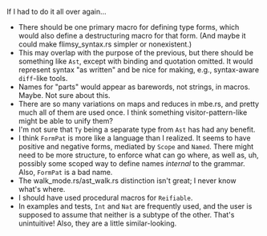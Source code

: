 If I had to do it all over again...

* There should be one primary macro for defining type forms,
  which would also define a destructuring macro for that form.
  (And maybe it could make flimsy_syntax.rs simpler or nonexistent.)
* This may overlap with the purpose of the previous,
  but there should be something like `Ast`, except with binding and quotation omitted.
  It would represent syntax "as written"
  and be nice for making, e.g., syntax-aware `diff`-like tools.
* Names for "parts" would appear as barewords, not strings, in macros. Maybe. Not sure about this.
* There are so many variations on maps and reduces in mbe.rs,
  and pretty much all of them are used once.
  I think something visitor-pattern-like might be able to unify them?
* I'm not sure that `Ty` being a separate type from `Ast` has had any benefit.
* I think `FormPat` is more like a language than I realized.
  It seems to have positive and negative forms, mediated by `Scope` and `Named`.
  There might need to be more structure, to enforce what can go where,
  as well as, uh, possibly some scoped way to define names *internal* to the grammar.
  Also, `FormPat` is a bad name.
* The walk_mode.rs/ast_walk.rs distinction isn't great; I never know what's where.
* I should have used procedural macros for `Reifiable`.
* In examples and tests, `Int` and `Nat` are frequently used,
  and the user is supposed to assume that neither is a subtype of the other.
  That's unintuitive!
  Also, they are a little similar-looking.
